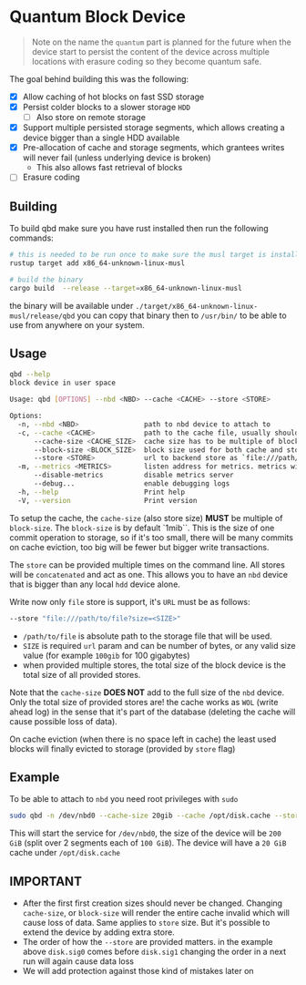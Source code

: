# Quantum Block Device

> Note on the name the `quantum` part is planned for the future when the device start to persist the content of the device
across multiple locations with erasure coding so they become quantum safe.

The goal behind building this was the following:

- [x] Allow caching of hot blocks on fast SSD storage
- [x] Persist colder blocks to a slower storage `HDD`
  - [ ] Also store on remote storage
- [x] Support multiple persisted storage segments, which allows creating a device bigger than a single HDD available
- [x] Pre-allocation of cache and storage segments, which grantees writes will never fail (unless underlying device is broken)
  - This also allows fast retrieval of blocks
- [ ] Erasure coding

## Building

To build qbd make sure you have rust installed then run the following commands:

```bash
# this is needed to be run once to make sure the musl target is installed
rustup target add x86_64-unknown-linux-musl

# build the binary
cargo build  --release --target=x86_64-unknown-linux-musl
```

the binary will be available under `./target/x86_64-unknown-linux-musl/release/qbd` you can copy that binary then to `/usr/bin/`
to be able to use from anywhere on your system.

## Usage

```bash
qbd --help
block device in user space

Usage: qbd [OPTIONS] --nbd <NBD> --cache <CACHE> --store <STORE>

Options:
  -n, --nbd <NBD>                path to nbd device to attach to
  -c, --cache <CACHE>            path to the cache file, usually should reside on SSD storage
      --cache-size <CACHE_SIZE>  cache size has to be multiple of block-size [default: "10.0 GiB"]
      --block-size <BLOCK_SIZE>  block size used for both cache and storage [default: "1.0 MiB"]
      --store <STORE>            url to backend store as `file:///path/to/file?size=SIZE` accepts multiple stores, the total size of the disk is the total size of all stores provided
  -m, --metrics <METRICS>        listen address for metrics. metrics will be available at /metrics [default: 127.0.0.1:9000]
      --disable-metrics          disable metrics server
      --debug...                 enable debugging logs
  -h, --help                     Print help
  -V, --version                  Print version
```

To setup the cache, the `cache-size` (also store size) **MUST** be multiple of `block-size`. The `block-size` is by default `1mib``. This is the size of one commit operation to storage, so if it's too small, there will be many commits on cache eviction, too big will be fewer but bigger write transactions.

The `store` can be provided multiple times on the command line. All stores will be `concatenated` and act as one. This allows you to have an `nbd` device that is bigger than any local `hdd` device alone.

Write now only `file` store is support, it's `URL` must be as follows:

```bash
--store "file:///path/to/file?size=<SIZE>"
```

- `/path/to/file` is absolute path to the storage file that will be used.
- `SIZE` is required `url` param and can be number of bytes, or any valid size value (for example `100gib` for 100 gigabytes)
- when provided multiple stores, the total size of the block device is the total size of all provided stores.

Note that the `cache-size` **DOES NOT** add to the full size of the `nbd` device. Only the total size of provided stores are! the cache works as `WOL` (write ahead log) in the sense that it's part of the database (deleting the cache will cause possible loss of data).

On cache eviction (when there is no space left in cache) the least used blocks will finally evicted to storage (provided by `store` flag)

## Example

To be able to attach to `nbd` you need root privileges with `sudo`

```bash
sudo qbd -n /dev/nbd0 --cache-size 20gib --cache /opt/disk.cache --store "file:///mnt/disk0/disk.sig0?size=100gib"  --store "file:///mnt/disk1/disk.sig1?size=100gib"
```

This will start the service for `/dev/nbd0`, the size of the device will be `200 GiB` (split over 2 segments each of `100 GiB`). The device will have a `20 GiB` cache under `/opt/disk.cache`

## IMPORTANT

- After the first first creation sizes should never be changed. Changing `cache-size`, or `block-size` will render the entire cache invalid which will cause loss of data. Same applies to `store` size. But it's possible to extend the device by adding extra store.
- The order of how the `--store` are provided matters. in the example above `disk.sig0` comes before `disk.sig1` changing the order in a next run will again cause data loss
- We will add protection against those kind of mistakes later on
